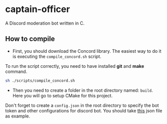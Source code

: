 # captain-officer
A Discord moderation bot written in C.

## How to compile

- First, you should download the Concord library. The easiest way to do it is
executing the `compile_concord.sh` script.

To run the script correctly, you need to have installed **git** and **make** command.

```sh
sh ./scripts/compile_concord.sh
```

- Then you need to create a folder in the root directory named: `build`. Here
you will go to setup CMake for this project.

Don't forget to create a `config.json` in the root directory to specify the bot
token and other configurations for discord bot. You should take [this](https://github.com/Cogmasters/concord/blob/master/config.json)
json file as example.
